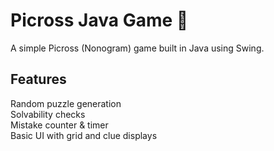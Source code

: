 # Picross Java Game 🧩

A simple Picross (Nonogram) game built in Java using Swing.

## Features
Random puzzle generation  
Solvability checks  
Mistake counter & timer  
Basic UI with grid and clue displays  
